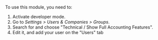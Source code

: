 To use this module, you need to:

1.  Activate developer mode.
2.  Go to *Settings \> Users & Companies \> Groups*.
3.  Search for and choose "Technical / Show Full Accounting Features".
4.  Edit it, and add your user on the "Users" tab
